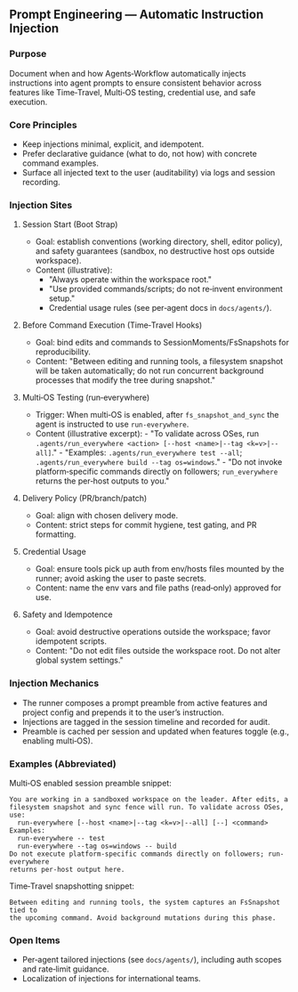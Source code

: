 ## Prompt Engineering — Automatic Instruction Injection

### Purpose

Document when and how Agents‑Workflow automatically injects instructions into
agent prompts to ensure consistent behavior across features like Time‑Travel,
Multi‑OS testing, credential use, and safe execution.

### Core Principles

- Keep injections minimal, explicit, and idempotent.
- Prefer declarative guidance (what to do, not how) with concrete command
  examples.
- Surface all injected text to the user (auditability) via logs and session
  recording.

### Injection Sites

1. Session Start (Boot Strap)
   - Goal: establish conventions (working directory, shell, editor policy), and
     safety guarantees (sandbox, no destructive host ops outside workspace).
   - Content (illustrative):
     - "Always operate within the workspace root."
     - "Use provided commands/scripts; do not re‑invent environment setup."
     - Credential usage rules (see per‑agent docs in `docs/agents/`).

2. Before Command Execution (Time‑Travel Hooks)
   - Goal: bind edits and commands to SessionMoments/FsSnapshots for
     reproducibility.
   - Content: "Between editing and running tools, a filesystem snapshot will be
     taken automatically; do not run concurrent background processes that modify the
     tree during snapshot."

3. Multi‑OS Testing (run‑everywhere)
   - Trigger: When multi‑OS is enabled, after `fs_snapshot_and_sync` the
     agent is instructed to use `run-everywhere`.
   - Content (illustrative excerpt): - "To validate across OSes, run `.agents/run_everywhere <action> [--host
<name>|--tag <k=v>|--all]`." - "Examples: `.agents/run_everywhere test --all`; `.agents/run_everywhere
build --tag os=windows`." - "Do not invoke platform‑specific commands directly on followers;
     `run_everywhere` returns the per‑host outputs to you."

4. Delivery Policy (PR/branch/patch)
   - Goal: align with chosen delivery mode.
   - Content: strict steps for commit hygiene, test gating, and PR formatting.

5. Credential Usage
   - Goal: ensure tools pick up auth from env/hosts files mounted by the
     runner; avoid asking the user to paste secrets.
   - Content: name the env vars and file paths (read‑only) approved for use.

6. Safety and Idempotence
   - Goal: avoid destructive operations outside the workspace; favor idempotent
     scripts.
   - Content: "Do not edit files outside the workspace root. Do not alter
     global system settings."

### Injection Mechanics

- The runner composes a prompt preamble from active features and project config
  and prepends it to the user’s instruction.
- Injections are tagged in the session timeline and recorded for audit.
- Preamble is cached per session and updated when features toggle (e.g.,
  enabling multi‑OS).

### Examples (Abbreviated)

Multi‑OS enabled session preamble snippet:

```
You are working in a sandboxed workspace on the leader. After edits, a
filesystem snapshot and sync fence will run. To validate across OSes, use:
  run-everywhere [--host <name>|--tag <k=v>|--all] [--] <command>
Examples:
  run-everywhere -- test
  run-everywhere --tag os=windows -- build
Do not execute platform-specific commands directly on followers; run-everywhere
returns per-host output here.
```

Time‑Travel snapshotting snippet:

```
Between editing and running tools, the system captures an FsSnapshot tied to
the upcoming command. Avoid background mutations during this phase.
```

### Open Items

- Per‑agent tailored injections (see `docs/agents/`), including auth scopes
  and rate‑limit guidance.
- Localization of injections for international teams.
